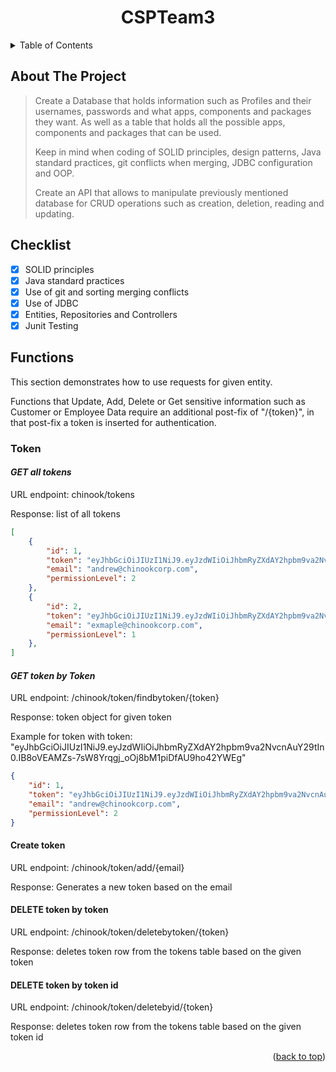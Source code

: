 <div id="top"></div>
<div align="center">
    <h1 align= "center">CSPTeam3</h1>
</div>
<details>
  <summary>Table of Contents</summary>
  <ol>
    <li>
      <a href="#about-the-project">About The Project</a>
    </li>
    <li><a href="#checklist">Checklist</a></li>
    <li>
      <a href="#Entities">Entities</a>
	    <ul>
        <li><a href="#token">Token</a></li>
      </ul>
      <ul>
        <li><a href="#profile">Track</a></li>
      </ul>
	    <ul>
        <li><a href="#item">Discount</a></li>
      </ul>
	    <ul>
        <li><a href="#profileitem">Customer</a></li>
      </ul>
    </li>
      <li><a href="#tools-and-Frameworks">Tools and Frameworks</a></li>
	<li><a href="#credits-and-contact">Credits and Contact</a></li>
	  <li><a href="#license">License</a></li>
  </ol>
</details>

## About The Project

>Create a Database that holds information such as Profiles and their usernames, passwords and what apps, components and packages they want. As well as a table that holds all the possible apps, components and packages that can be used.
>
>Keep in mind when coding of SOLID principles, design patterns, Java standard practices, git conflicts when merging, JDBC configuration and OOP. 
>
>Create an API that allows to manipulate previously mentioned database for CRUD operations such as creation, deletion, reading and updating.

## Checklist

- [x] SOLID principles
- [x] Java standard practices
- [x] Use of git and sorting merging conflicts
- [x] Use of JDBC
- [x] Entities, Repositories and Controllers
- [x] Junit Testing

## Functions

This section demonstrates how to use requests for given entity. 

Functions that Update, Add, Delete or Get sensitive information such as Customer or Employee Data require an additional post-fix of "/{token}", in that post-fix a token is inserted for authentication.

### **Token**

#### *GET all tokens*

URL endpoint: chinook/tokens

Response: list of all tokens 

```json
[
    {
        "id": 1,
        "token": "eyJhbGciOiJIUzI1NiJ9.eyJzdWIiOiJhbmRyZXdAY2hpbm9va2NvcnAuY29tIn0.IB8oVEAMZs-7sW8Yrqgj_oOj8bM1piDfAU9ho42YWEg",
        "email": "andrew@chinookcorp.com",
        "permissionLevel": 2
    },
    {
        "id": 2,
        "token": "eyJhbGciOiJIUzI1NiJ9.eyJzdWIiOiJhbmRyZXdAY2hpbm9va2NvcnAuY29tIn0.IB8oVEAMZs-7sW8Yrqgj_oOj8bM1piDfAU9ho42YWEg",
        "email": "exmaple@chinookcorp.com",
        "permissionLevel": 1
    },
]
```

#### *GET token by Token*

URL endpoint: /chinook/token/findbytoken/{token}

Response: token object for given token

Example for token with token: "eyJhbGciOiJIUzI1NiJ9.eyJzdWIiOiJhbmRyZXdAY2hpbm9va2NvcnAuY29tIn0.IB8oVEAMZs-7sW8Yrqgj_oOj8bM1piDfAU9ho42YWEg"

```json
{
    "id": 1,
    "token": "eyJhbGciOiJIUzI1NiJ9.eyJzdWIiOiJhbmRyZXdAY2hpbm9va2NvcnAuY29tIn0.IB8oVEAMZs-7sW8Yrqgj_oOj8bM1piDfAU9ho42YWEg",
    "email": "andrew@chinookcorp.com",
    "permissionLevel": 2
}
```

#### Create token

URL endpoint: /chinook/token/add/{email}

Response: Generates a new token based on the email


#### DELETE token by token

URL endpoint: /chinook/token/deletebytoken/{token}

Response: deletes token row from the tokens table based on the given token

#### DELETE token by token id

URL endpoint: /chinook/token/deletebyid/{token}

Response: deletes token row from the tokens table based on the given token id

<p align="right">(<a href="#top">back to top</a>)</p>
